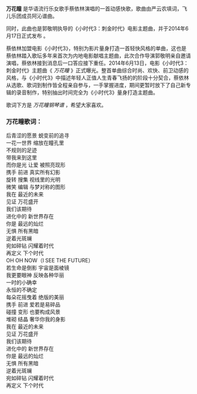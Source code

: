 

**万花瞳** 是华语流行乐女歌手蔡依林演唱的一首动感快歌，歌曲由严云农填词，飞儿乐团成员阿沁谱曲。

  
同时，此曲也是郭敬明执导的《小时代3：刺金时代》电影主题曲，并于2014年6月17日正式发布 。

  
蔡依林加盟电影《小时代3》，特别为影片量身打造一首轻快风格的单曲，这也是蔡依林踏入歌坛多年来首次为内地电影献唱主题曲，此次合作导演郭敬明亲自邀请演唱，蔡依林接到消息后一口答应接下重任。2014年6月13日，电影《小时代3：刺金时代》主题曲《
_万花瞳_
》正式曝光。整首单曲综合时尚、欢快、前卫动感的风格，与《小时代3》中描述年轻人正值人生青春飞扬的的阶段十分契合，蔡依林从选歌、歌词到制作皆全程亲自参与，一手掌握进度，期间更暂时放下了自己新专辑的录音制作，特别抽出时间完全为《小时代3》量身打造主题曲。

  
歌词下方是 _万花瞳钢琴谱_ ，希望大家喜欢。

### 万花瞳歌词：

后青涩的愿景 蜕变前的追寻  
一花一世界 缩放在瞳孔里  
不规则的足迹  
带我来到这里  
而你是光 让爱 被照亮现形  
携手 前进 真实所有幻影  
旋转 搜集 视线里的光明  
微笑 编辑 与梦对称的图形  
我在 最近的未来  
见证 万花盛开  
我们该期待  
进化中的 新世界存在  
你是 最远的灿烂  
无惧 所有黑暗  
逆着光斑斓  
宛如碎钻 闪耀着时代  
再定义 下个时代  
OH OH NOW（I SEE THE FUTURE）  
若生命是倒影 宇宙是面棱镜  
我更要眼神 反映各种华丽  
一时的小确幸  
永恒的不确定  
每朵花摇曳着 绝版的美丽  
携手 前进 爱若是易碎品  
碰撞 变形 也要构成风景  
堆砌 结晶 奢华你我的身影  
我在 最近的未来  
见证 万花盛开  
我们该期待  
进化中的 新世界存在  
你是 最远的灿烂  
无惧 所有黑暗  
逆着光斑斓  
宛如碎钻 闪耀着时代  
再定义 下个时代


